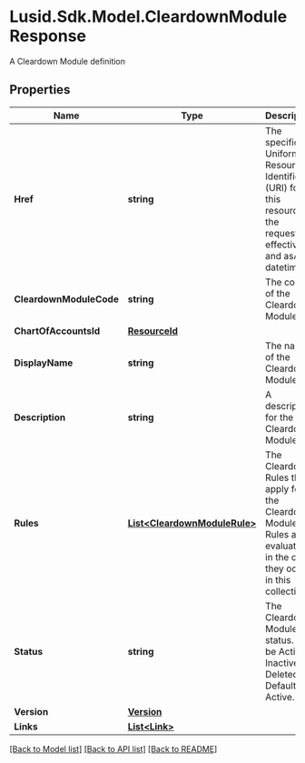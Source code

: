 # Lusid.Sdk.Model.CleardownModuleResponse
A Cleardown Module definition

## Properties

Name | Type | Description | Notes
------------ | ------------- | ------------- | -------------
**Href** | **string** | The specific Uniform Resource Identifier (URI) for this resource at the requested effective and asAt datetime. | [optional] 
**CleardownModuleCode** | **string** | The code of the Cleardown Module. | 
**ChartOfAccountsId** | [**ResourceId**](ResourceId.md) |  | 
**DisplayName** | **string** | The name of the Cleardown Module. | 
**Description** | **string** | A description for the Cleardown Module. | [optional] 
**Rules** | [**List&lt;CleardownModuleRule&gt;**](CleardownModuleRule.md) | The Cleardown Rules that apply for the Cleardown Module. Rules are evaluated in the order they occur in this collection. | [optional] 
**Status** | **string** | The Cleardown Module status. Can be Active, Inactive or Deleted. Defaults to Active. | 
**Version** | [**Version**](Version.md) |  | [optional] 
**Links** | [**List&lt;Link&gt;**](Link.md) |  | [optional] 

[[Back to Model list]](../README.md#documentation-for-models) [[Back to API list]](../README.md#documentation-for-api-endpoints) [[Back to README]](../README.md)

